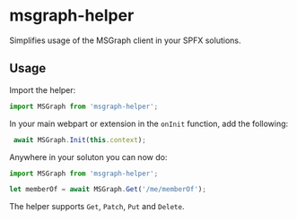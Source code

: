 # msgraph-helper
Simplifies usage of the MSGraph client in your SPFX solutions.

## Usage
Import the helper:

```typescript
import MSGraph from 'msgraph-helper';
```

In your main webpart or extension in the `onInit` function, add the following:

```typescript
 await MSGraph.Init(this.context);
 ```

 Anywhere in your soluton you can now do:

 ```typescript
import MSGraph from 'msgraph-helper';

let memberOf = await MSGraph.Get('/me/memberOf');
```


The helper supports `Get`, `Patch`, `Put` and `Delete`.
